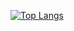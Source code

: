 [![Top Langs](https://github-readme-stats.vercel.app/api/top-langs/?username=guricerin&layout=compact)](https://github.com/anuraghazra/github-readme-stats)

<!--
**guricerin/guricerin** is a ✨ _special_ ✨ repository because its `README.md` (this file) appears on your GitHub profile.

Here are some ideas to get you started:

- 🔭 I’m currently working on ...
- 🌱 I’m currently learning ...
- 👯 I’m looking to collaborate on ...
- 🤔 I’m looking for help with ...
- 💬 Ask me about ...
- 📫 How to reach me: ...
- 😄 Pronouns: ...
- ⚡ Fun fact: ...
-->
